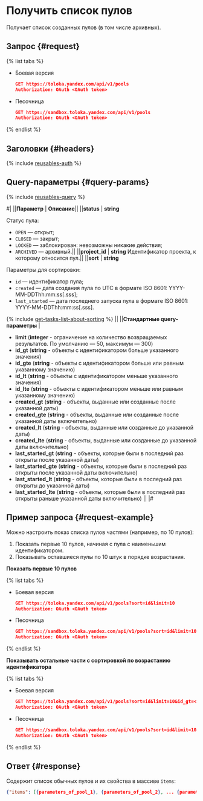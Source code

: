 # Получить список пулов

Получает список созданных пулов (в том числе архивных).

## Запрос {#request}

{% list tabs %}

- Боевая версия

  ```json
  GET https://toloka.yandex.com/api/v1/pools
  Authorization: OAuth <OAuth token>
  ```

- Песочница

  ```json
  GET https://sandbox.toloka.yandex.com/api/v1/pools
  Authorization: OAuth <OAuth token>
  ```
{% endlist %}

## Заголовки {#headers}

{% include [reusables-auth](../_includes/reusables/id-reusables/auth.md) %}


## Query-параметры {#query-params}

{% include [reusables-query](../_includes/reusables/id-reusables/query.md) %}

#|
||**Параметр** | **Описание**||
||**status** | **string**

Статус пула:
- `OPEN` — открыт;
- `CLOSED` — закрыт;
- `LOCKED` — заблокирован: невозможны никакие действия;
- `ARCHIVED` — архивный.||
||**project_id** | **string**
Идентификатор проекта, к которому относится пул.||
||**sort** | **string**

Параметры для сортировки:
- `id` — идентификатор пула;
- `created` — дата создания пула по UTC в формате ISO 8601: YYYY-MM-DDThh:mm:ss[.sss];
- `last_started` — дата последнего запуска пула в формате ISO 8601: YYYY-MM-DDThh:mm:ss[.sss].

{% include [get-tasks-list-about-sorting](../_includes/concepts/get-tasks-list/id-get-tasks-list/about-sorting.md) %}
||
||**Стандартные query-параметры** | 
- **limit** (**integer** - ограничение на количество возвращаемых результатов. По умолчанию — 50, максимум — 300)
- **id_gt** (**string** - объекты с идентификатором больше указанного значения)
- **id_gte** (**string** - объекты с идентификатором больше или равным указанному значению)
- **id_lt** (**string** - объекты с идентификатором меньше указанного значения)
- **id_lte** (**string** - объекты с идентификатором меньше или равным указанному значению)
- **created_gt** (**string** - объекты, выданные или созданные после указанной даты)
- **created_gte** (**string** - объекты, выданные или созданные после указанной даты включительно)
- **created_lt** (**string** - объекты, выданные или созданные до указанной даты)
- **created_lte** (**string** - объекты, выданные или созданные до указанной даты включительно)
- **last_started_gt** (**string** - объекты, которые были в последний раз открыты после указанной даты)
- **last_started_gte** (**string** - объекты, которые были в последний раз открыты после указанной даты включительно)
- **last_started_lt** (**string** - объекты, которые были в последний раз открыты до указанной даты)
- **last_started_lte** (**string** - объекты, которые были в последний раз открыты раньше указанной даты включительно)
||
|#


## Пример запроса {#request-example}

Можно настроить показ списка пулов частями (например, по 10 пулов):

1. Показать первые 10 пулов, начиная с пула с наименьшим идентификатором.
1. Показывать оставшиеся пулы по 10 штук в порядке возрастания.

**Показать первые 10 пулов**

{% list tabs %}

- Боевая версия

  ```json
  GET https://toloka.yandex.com/api/v1/pools?sort=id&limit=10
  Authorization: OAuth <OAuth token>
  ```

- Песочница

  ```json
  GET https://sandbox.toloka.yandex.com/api/v1/pools?sort=id&limit=10
  Authorization: OAuth <OAuth token>
  ```
{% endlist %}

**Показывать остальные части с сортировкой по возрастанию идентификатора**

{% list tabs %}

- Боевая версия
 
  ```json
  GET https://toloka.yandex.com/api/v1/pools?sort=id&limit=10&id_gt=<ID of the last pool from the previous response>
  Authorization: OAuth <OAuth token>
  ```

- Песочница

  ```json
  GET https://sandbox.toloka.yandex.com/api/v1/pools?sort=id&limit=10&id_gt=<ID of the last pool from the previous response>
  Authorization: OAuth <OAuth token>
  ```
{% endlist %}

## Ответ {#response}

Содержит список обычных пулов и их свойства в массиве `items`:

```json
{"items": [{parameters_of_pool_1}, {parameters_of_pool_2}, ... {parameters_of_pool__n_}], "has_more": false}
```

